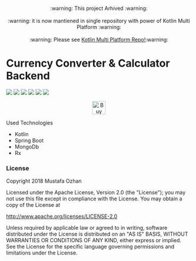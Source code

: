 <p align="center">
   <br>:warning:  This project Arhived :warning:</br>
   <br>:warning:  it is now mantiened in single repository with power of Kotlin Multi Platform :warning:</br>
   <br>:warning:  Please see <a href="https://github.com/CurrencyConverterCalculator/CCC">Kotlin Multi Platform Repo!</a>:warning:</br>
</p>

# Currency Converter & Calculator Backend
[![](https://jitci.com/gh/CurrencyConverterCalculator/backendCCC/svg)](https://jitci.com/gh/CurrencyConverterCalculator/backendCCC)  <a href="https://www.codacy.com/gh/CurrencyConverterCalculator/backendCCC?utm_source=github.com&amp;utm_medium=referral&amp;utm_content=CurrencyConverterCalculator/backendCCC&amp;utm_campaign=Badge_Grade"><img src="https://api.codacy.com/project/badge/Grade/bd90b839e9044e9ab7e0af7fe97d5828"/></a>   <img src="https://img.shields.io/github/last-commit/CurrencyConverterCalculator/backendCCC.svg">  <img src="https://img.shields.io/github/issues/CurrencyConverterCalculator/backendCCC.svg">   <img src="https://img.shields.io/github/issues-closed/CurrencyConverterCalculator/backendCCC.svg">  <img src="https://img.shields.io/github/license/CurrencyConverterCalculator/backendCCC.svg">
<p align="center"><a href='https://ko-fi.com/B0B2TZMH' target='_blank'><img height='36' style='border:0px;height:36px;' src='https://az743702.vo.msecnd.net/cdn/kofi1.png?v=2' border='0' alt='Buy Me a Coffee at ko-fi.com' /></a></p>

Used Technologies
-   Kotlin
-   Spring Boot
-   MongoDb
-   Rx

### License
Copyright 2018 Mustafa Ozhan

Licensed under the Apache License, Version 2.0 (the "License"); you may not use this file except in compliance with the License. You may obtain a copy of the License at

<http://www.apache.org/licenses/LICENSE-2.0>

Unless required by applicable law or agreed to in writing, software distributed under the License is distributed on an "AS IS" BASIS, WITHOUT WARRANTIES OR CONDITIONS OF ANY KIND, either express or implied. See the License for the specific language governing permissions and limitations under the License.
